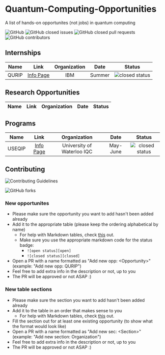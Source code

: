 # Quantum-Computing-Opportunities
A list of hands-on opportunites (not jobs) in quantum computing

![GitHub](https://img.shields.io/github/license/1ethanhansen/Quantum-Computing-Opportunities?style=flat-square)
![GitHub closed issues](https://img.shields.io/github/issues-closed-raw/1ethanhansen/Quantum-Computing-Opportunities?style=flat-square)
![GitHub closed pull requests](https://img.shields.io/github/issues-pr-closed-raw/1ethanhansen/Quantum-Computing-Opportunities?style=flat-square)
![GitHub contributors](https://img.shields.io/github/contributors/1ethanhansen/Quantum-Computing-Opportunities?style=flat-square)

## Internships
| Name | Link | Organization | Date | Status |
| :--: | :--: | :--: | :--: | :--: |
| QURIP | [Info Page](https://www.ibm.com/quantum-computing/internship/qurip/) | IBM | Summer | ![closed status][closed] |

## Research Opportunities
| Name | Link | Organization | Date | Status |
| :--: | :--: | :--: | :--: | :--: |


## Programs
| Name | Link | Organization | Date | Status |
| :--: | :--: | :--: | :--: | :--: |
| USEQIP | [Info Page](https://uwaterloo.ca/institute-for-quantum-computing/programs/useqip) | University of Waterloo IQC | May-June | ![closed status][closed] |

## Contributing

![Contributing Guidelines](https://img.shields.io/badge/contribute-read%20the%20guidelines!-informational?style=flat-square)

![GitHub forks](https://img.shields.io/github/forks/1ethanhansen/Quantum-Computing-Opportunities?label=Fork&style=social)

### New opportunites
- Please make sure the opportunity you want to add hasn't been added already
- Add it to the appropriate table (please keep the ordering alphabetical by name)
  - For help with Markdown tables, check [this](https://github.com/adam-p/markdown-here/wiki/Markdown-Cheatsheet#tables) out.
  - Make sure you use the appropriate markdown code for the status badge:
    - `![open status][open]`
    - `![closed status][closed]`
- Open a PR with a name formatted as "Add new opp: \<Opportunity\>" (example: "Add new opp: QURIP")
- Feel free to add extra info in the description or not, up to you
- The PR will be approved or not ASAP :)

### New table sections
- Please make sure the section you want to add hasn't been added already
- Add it to the table in an order that makes sense to you
  - For help with Markdown tables, check [this](https://github.com/adam-p/markdown-here/wiki/Markdown-Cheatsheet#tables) out.
- Fill the section out for at least one existing opportunity (to show what the format would look like)
- Open a PR with a name formatted as "Add new sec: \<Section\>" (example: "Add new section: Organization")
- Feel free to add extra info in the description or not, up to you
- The PR will be approved or not ASAP :)

[open]: https://img.shields.io/badge/status-open-brightgreen?style=flat-square
[closed]: https://img.shields.io/badge/status-closed-red?style=flat-square
